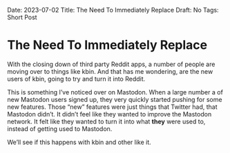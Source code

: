 Date: 2023-07-02
Title: The Need To Immediately Replace
Draft: No
Tags: Short Post

# The Need To Immediately Replace

With the closing down of third party Reddit apps, a number of people are moving over to things like kbin. And that has me wondering, are the new users of kbin, going to try and turn it into Reddit. 

This is something I’ve noticed over on Mastodon. When a large number a of new Mastodon users signed up, they very quickly started pushing for some new features. Those “new” features were just things that Twitter had, that Mastodon didn’t. It didn’t feel like they wanted to improve the Mastodon network. It felt like they wanted to turn it into what **they** were used to, instead of getting used to Mastodon. 

We’ll see if this happens with kbin and other like it. 